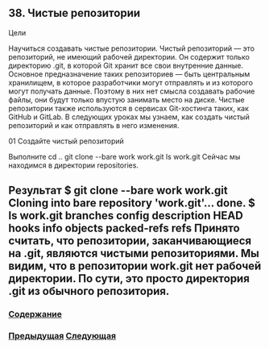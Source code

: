 ##  38. Чистые репозитории

Цели

Научиться создавать чистые репозитории.
Чистый репозиторий — это репозиторий, не имеющий рабочей директории. Он содержит только директорию .git, в которой Git хранит все свои внутренние данные. Основное предназначение таких репозиториев — быть центральным хранилищем, в которое разработчики могут отправлять и из которого могут получать данные. Поэтому в них нет смысла создавать рабочие файлы, они будут только впустую занимать место на диске. Чистые репозитории также используются в сервисах Git-хостинга таких, как GitHub и GitLab. В следующих уроках мы узнаем, как создать чистый репозиторий и как отправлять в него изменения.

01 Создайте чистый репозиторий

Выполните
cd ..
git clone --bare work work.git
ls work.git
Сейчас мы находимся в директории repositories.

Результат
$ git clone --bare work work.git
Cloning into bare repository 'work.git'...
done.
$ ls work.git
branches
config
description
HEAD
hooks
info
objects
packed-refs
refs
Принято считать, что репозитории, заканчивающиеся на .git, являются чистыми репозиториями. Мы видим, что в репозитории work.git нет рабочей директории. По сути, это просто директория .git из обычного репозитория.
---

### [Содержание](./bookgit.md)
### [Предыдущая](./book39.md)   [Следующая](./book41.md)